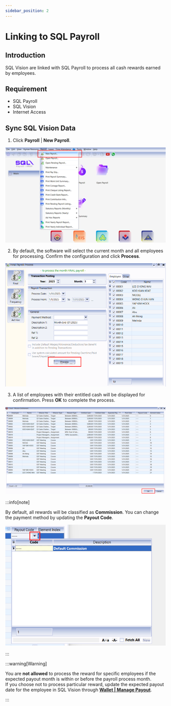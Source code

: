 ```yaml
---
sidebar_position: 2
---
```


# Linking to SQL Payroll

## Introduction

SQL Vision are linked with SQL Payroll to process all cash rewards earned by employees.

## Requirement

- SQL Payroll
- SQL Vision
- Internet Access

## Sync SQL Vision Data

1. Click **Payroll** | **New Payroll**.

![payroll](../../../static/img/integration/vision/payroll/payroll-1.png)

2. By default, the software will select the current month and all employees for processing. Confirm the configuration and click **Process**.

![payroll](../../../static/img/integration/vision/payroll/payroll-2.png)

3. A list of employees with their entitled cash will be displayed for confirmation. Press **OK** to complete the process.

![payroll](../../../static/img/integration/vision/payroll/payroll-3.png)

:::info[note]

By default, all rewards will be classified as **Commission**. You can change the payment method by updating the **Payout Code**.

![payroll](../../../static/img/integration/vision/payroll/payroll-info.png)

:::

:::warning[Warning]

You are **not allowed** to process the reward for specific employees if the expected payout month is within or before the payroll process month.  
If you choose not to process particular reward, update the expected payout date for the employee in SQL Vision through **[Wallet | Manage Payout](wallet.md#1---manage-payoutentitlement-page)**.

:::
